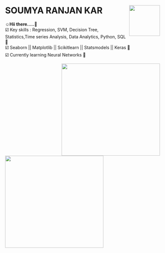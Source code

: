 # **SOUMYA RANJAN KAR** <img align='right' src="https://media.giphy.com/media/MeJgB3yMMwIaHmKD4z/giphy.gif" width="100" height="100">

:relaxed:**Hii there.....**:wave:<br>
:ballot_box_with_check: Key skills : Regression, SVM, Decision Tree, Statistics,Time series Analysis, Data Analytics, Python, SQL :cowboy_hat_face:<br>
:ballot_box_with_check: Seaborn || Matplotlib || Scikitlearn || Statsmodels || Keras :thought_balloon:<br> 
:ballot_box_with_check: Currently learning Neural Networks :blue_book:<br>

<p>
<img align="right" src="https://media.giphy.com/media/M9gbBd9nbDrOTu1Mqx/giphy.gif" width="320" height="300">
<img align="left" src="https://media.giphy.com/media/TJP7EH5i1fB2rKeWbf/giphy.gif" width="320" height="300" >
</p>
